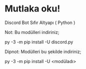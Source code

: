 # Mutlaka oku!

Discord Bot Sıfır Altyapı ( Python )


Not: Bu modülleri indiriniz;

py -3 -m pip install -U discord.py


Dipnot: Modülleri bu şekilde indiriniz;

py -3 -m pip install -U <modüladı>



